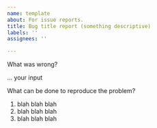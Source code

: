 ```yaml
---
name: template
about: For issue reports.
title: Bug title report (something descriptive)
labels: ''
assignees: ''

---
```


What was wrong?

… your input

What can be done to reproduce the problem?

1. blah blah blah
2. blah blah blah
3. blah blah blah
